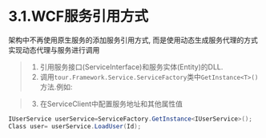 # 3.1.WCF服务引用方式
架构中不再使用原生服务的添加服务引用方式, 而是使用动态生成服务代理的方式实现动态代理与服务进行调用
>1. 引用服务接口(ServiceInterface)和服务实体(Entity)的DLL.
>2. 调用```tour.Framework.Service.ServiceFactory```类中```GetInstance<T>()```方法.例如:

 
>3. 在ServiceClient中配置服务地址和其他属性值
```csharp
IUserService userService=ServiceFactory.GetInstance<IUserService>();
Class user= userService.LoadUser(Id);
```